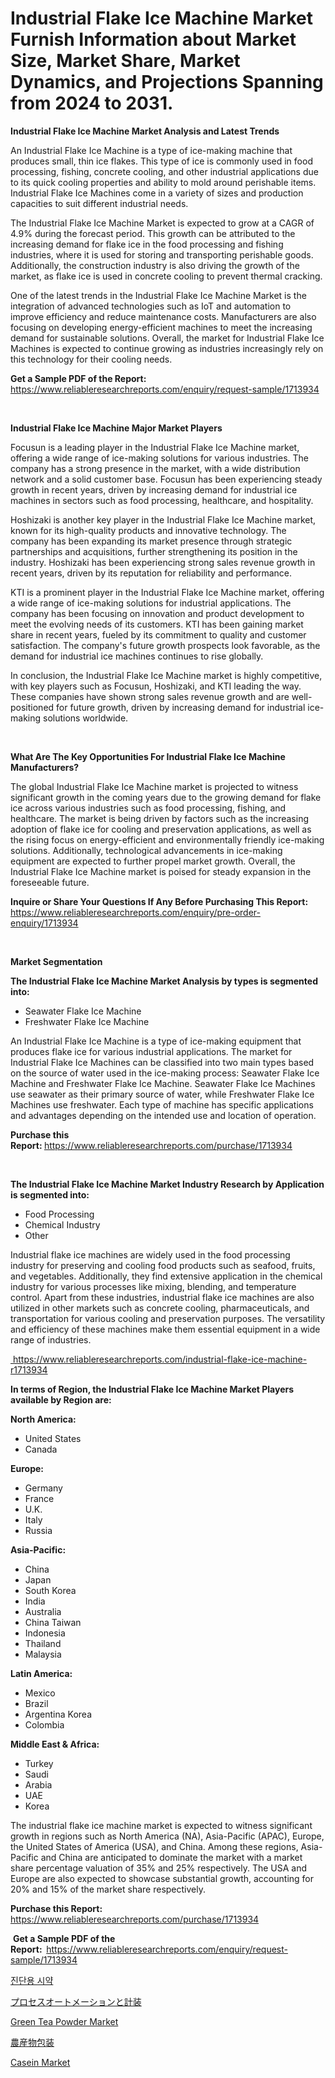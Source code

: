 <p><h1>Industrial Flake Ice Machine Market Furnish Information about Market Size, Market Share, Market Dynamics, and Projections Spanning from 2024 to 2031.</h1></p><p><strong>Industrial Flake Ice Machine Market Analysis and Latest Trends</strong></p>
<p><p>An Industrial Flake Ice Machine is a type of ice-making machine that produces small, thin ice flakes. This type of ice is commonly used in food processing, fishing, concrete cooling, and other industrial applications due to its quick cooling properties and ability to mold around perishable items. Industrial Flake Ice Machines come in a variety of sizes and production capacities to suit different industrial needs.</p><p>The Industrial Flake Ice Machine Market is expected to grow at a CAGR of 4.9% during the forecast period. This growth can be attributed to the increasing demand for flake ice in the food processing and fishing industries, where it is used for storing and transporting perishable goods. Additionally, the construction industry is also driving the growth of the market, as flake ice is used in concrete cooling to prevent thermal cracking.</p><p>One of the latest trends in the Industrial Flake Ice Machine Market is the integration of advanced technologies such as IoT and automation to improve efficiency and reduce maintenance costs. Manufacturers are also focusing on developing energy-efficient machines to meet the increasing demand for sustainable solutions. Overall, the market for Industrial Flake Ice Machines is expected to continue growing as industries increasingly rely on this technology for their cooling needs.</p></p>
<p><strong>Get a Sample PDF of the Report:&nbsp;</strong> <a href="https://www.reliableresearchreports.com/enquiry/request-sample/1713934">https://www.reliableresearchreports.com/enquiry/request-sample/1713934</a></p>
<p>&nbsp;</p>
<p><strong>Industrial Flake Ice Machine Major Market Players</strong></p>
<p><p>Focusun is a leading player in the Industrial Flake Ice Machine market, offering a wide range of ice-making solutions for various industries. The company has a strong presence in the market, with a wide distribution network and a solid customer base. Focusun has been experiencing steady growth in recent years, driven by increasing demand for industrial ice machines in sectors such as food processing, healthcare, and hospitality.</p><p>Hoshizaki is another key player in the Industrial Flake Ice Machine market, known for its high-quality products and innovative technology. The company has been expanding its market presence through strategic partnerships and acquisitions, further strengthening its position in the industry. Hoshizaki has been experiencing strong sales revenue growth in recent years, driven by its reputation for reliability and performance.</p><p>KTI is a prominent player in the Industrial Flake Ice Machine market, offering a wide range of ice-making solutions for industrial applications. The company has been focusing on innovation and product development to meet the evolving needs of its customers. KTI has been gaining market share in recent years, fueled by its commitment to quality and customer satisfaction. The company's future growth prospects look favorable, as the demand for industrial ice machines continues to rise globally.</p><p>In conclusion, the Industrial Flake Ice Machine market is highly competitive, with key players such as Focusun, Hoshizaki, and KTI leading the way. These companies have shown strong sales revenue growth and are well-positioned for future growth, driven by increasing demand for industrial ice-making solutions worldwide.</p></p>
<p>&nbsp;</p>
<p><strong>What Are The Key Opportunities For Industrial Flake Ice Machine Manufacturers?</strong></p>
<p><p>The global Industrial Flake Ice Machine market is projected to witness significant growth in the coming years due to the growing demand for flake ice across various industries such as food processing, fishing, and healthcare. The market is being driven by factors such as the increasing adoption of flake ice for cooling and preservation applications, as well as the rising focus on energy-efficient and environmentally friendly ice-making solutions. Additionally, technological advancements in ice-making equipment are expected to further propel market growth. Overall, the Industrial Flake Ice Machine market is poised for steady expansion in the foreseeable future.</p></p>
<p><strong>Inquire or Share Your Questions If Any Before Purchasing This Report:</strong> <a href="https://www.reliableresearchreports.com/enquiry/pre-order-enquiry/1713934">https://www.reliableresearchreports.com/enquiry/pre-order-enquiry/1713934</a></p>
<p>&nbsp;</p>
<p><strong>Market Segmentation</strong></p>
<p><strong>The Industrial Flake Ice Machine Market Analysis by types is segmented into:</strong></p>
<p><ul><li>Seawater Flake Ice Machine</li><li>Freshwater Flake Ice Machine</li></ul></p>
<p><p>An Industrial Flake Ice Machine is a type of ice-making equipment that produces flake ice for various industrial applications. The market for Industrial Flake Ice Machines can be classified into two main types based on the source of water used in the ice-making process: Seawater Flake Ice Machine and Freshwater Flake Ice Machine. Seawater Flake Ice Machines use seawater as their primary source of water, while Freshwater Flake Ice Machines use freshwater. Each type of machine has specific applications and advantages depending on the intended use and location of operation.</p></p>
<p><strong>Purchase this Report:&nbsp;</strong><a href="https://www.reliableresearchreports.com/purchase/1713934">https://www.reliableresearchreports.com/purchase/1713934</a></p>
<p>&nbsp;</p>
<p><strong>The Industrial Flake Ice Machine Market Industry Research by Application is segmented into:</strong></p>
<p><ul><li>Food Processing</li><li>Chemical Industry</li><li>Other</li></ul></p>
<p><p>Industrial flake ice machines are widely used in the food processing industry for preserving and cooling food products such as seafood, fruits, and vegetables. Additionally, they find extensive application in the chemical industry for various processes like mixing, blending, and temperature control. Apart from these industries, industrial flake ice machines are also utilized in other markets such as concrete cooling, pharmaceuticals, and transportation for various cooling and preservation purposes. The versatility and efficiency of these machines make them essential equipment in a wide range of industries.</p></p>
<p><a href="https://www.reliableresearchreports.com/industrial-flake-ice-machine-r1713934">&nbsp;https://www.reliableresearchreports.com/industrial-flake-ice-machine-r1713934</a></p>
<p><strong>In terms of Region, the Industrial Flake Ice Machine Market Players available by Region are:</strong></p>
<p>
    <p> <strong> North America: </strong>
        <ul>
            <li>United States</li>
            <li>Canada</li>
        </ul>
        </p> 
    <p> <strong> Europe: </strong>
        <ul>
            <li>Germany</li>
            <li>France</li>
            <li>U.K.</li>
            <li>Italy</li>
            <li>Russia</li>
        </ul>
        </p> 
    <p> <strong> Asia-Pacific: </strong>
        <ul>
            <li>China</li>
            <li>Japan</li>
            <li>South Korea</li>
            <li>India</li>
            <li>Australia</li>
            <li>China Taiwan</li>
            <li>Indonesia</li>
            <li>Thailand</li>
            <li>Malaysia</li>
        </ul>
        </p> 
    <p> <strong> Latin America: </strong>
        <ul>
            <li>Mexico</li>
            <li>Brazil</li>
            <li>Argentina Korea</li>
            <li>Colombia</li>
        </ul>
        </p> 
    <p> <strong> Middle East & Africa: </strong>
        <ul>
            <li>Turkey</li>
            <li>Saudi</li>
            <li>Arabia</li>
            <li>UAE</li>
            <li>Korea</li>
        </ul>
    </p>
    </p>
<p><p>The industrial flake ice machine market is expected to witness significant growth in regions such as North America (NA), Asia-Pacific (APAC), Europe, the United States of America (USA), and China. Among these regions, Asia-Pacific and China are anticipated to dominate the market with a market share percentage valuation of 35% and 25% respectively. The USA and Europe are also expected to showcase substantial growth, accounting for 20% and 15% of the market share respectively.</p></p>
<p><strong>Purchase this Report: </strong><a href="https://www.reliableresearchreports.com/purchase/1713934">https://www.reliableresearchreports.com/purchase/1713934</a></p>
<p>&nbsp;<strong>Get a Sample PDF of the Report:&nbsp;&nbsp;</strong><a href="https://www.reliableresearchreports.com/enquiry/request-sample/1713934">https://www.reliableresearchreports.com/enquiry/request-sample/1713934</a></p>
<p><strong></strong></p>
<p><p><a href="https://github.com/lzrvbyqzftro57/Market-Research-Report-List-1/blob/main/696521516503.md">진단용 시약</a></p><p><a href="https://github.com/mohamedbakry57/Market-Research-Report-List-3/blob/main/130529517920.md">プロセスオートメーションと計装</a></p><p><a href="https://github.com/markusgodoy/Market-Research-Report-List-2/blob/main/green-tea-powder-market.md">Green Tea Powder Market</a></p><p><a href="https://github.com/roulaayoub-saad/Market-Research-Report-List-1/blob/main/476613117923.md">農産物包装</a></p><p><a href="https://github.com/arionmp/Market-Research-Report-List-2/blob/main/casein-market.md">Casein Market</a></p></p>